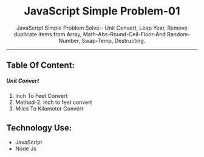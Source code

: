 
<h1 align="center">JavaScript Simple Problem-01</h1>

<p align="center">JavaScript Simple Problem Solve:- Unit Convert, Leap Year, Remove duplicate items from Array, Math-Abs-Round-Ceil-Floor-And Random-Number, Swap-Temp, Destructing.</p>

<hr>

<h2>Table Of Content:</h2>

<h5>Unit Convert</h5>
<ol>
    <li>Inch To Feet Convert</li>
    <li>Method-2: inch to feet convert</li>
    <li>Miles To Kilometer Convert</li>  
</ol>

<h2>Technology Use:</h2>

<ul>
    <li>JavaScript</li>
    <li>Node Js</li>
</ul>